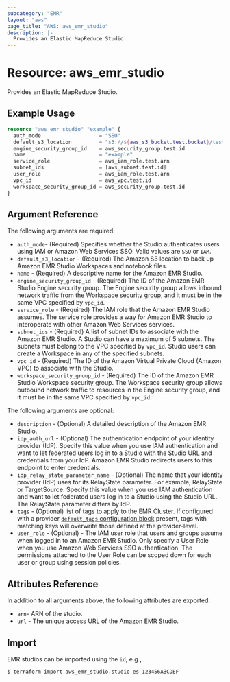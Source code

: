 ```yaml
---
subcategory: "EMR"
layout: "aws"
page_title: "AWS: aws_emr_studio"
description: |-
  Provides an Elastic MapReduce Studio
---
```


# Resource: aws_emr_studio

Provides an Elastic MapReduce Studio.

## Example Usage

```terraform
resource "aws_emr_studio" "example" {
  auth_mode                   = "SSO"
  default_s3_location         = "s3://${aws_s3_bucket.test.bucket}/test"
  engine_security_group_id    = aws_security_group.test.id
  name                        = "example"
  service_role                = aws_iam_role.test.arn
  subnet_ids                  = [aws_subnet.test.id]
  user_role                   = aws_iam_role.test.arn
  vpc_id                      = aws_vpc.test.id
  workspace_security_group_id = aws_security_group.test.id
}
```


## Argument Reference

The following arguments are required:

* `auth_mode`- (Required) Specifies whether the Studio authenticates users using IAM or Amazon Web Services SSO. Valid values are `SSO` or `IAM`.
* `default_s3_location` - (Required) The Amazon S3 location to back up Amazon EMR Studio Workspaces and notebook files.
* `name` - (Required) A descriptive name for the Amazon EMR Studio.
* `engine_security_group_id` - (Required) The ID of the Amazon EMR Studio Engine security group. The Engine security group allows inbound network traffic from the Workspace security group, and it must be in the same VPC specified by `vpc_id`.
* `service_role` - (Required) The IAM role that the Amazon EMR Studio assumes. The service role provides a way for Amazon EMR Studio to interoperate with other Amazon Web Services services.
* `subnet_ids` - (Required) A list of subnet IDs to associate with the Amazon EMR Studio. A Studio can have a maximum of 5 subnets. The subnets must belong to the VPC specified by `vpc_id`. Studio users can create a Workspace in any of the specified subnets.
* `vpc_id` - (Required) The ID of the Amazon Virtual Private Cloud (Amazon VPC) to associate with the Studio.
* `workspace_security_group_id` - (Required) The ID of the Amazon EMR Studio Workspace security group. The Workspace security group allows outbound network traffic to resources in the Engine security group, and it must be in the same VPC specified by `vpc_id`.

The following arguments are optional:

* `description` - (Optional) A detailed description of the Amazon EMR Studio.
* `idp_auth_url` - (Optional) The authentication endpoint of your identity provider (IdP). Specify this value when you use IAM authentication and want to let federated users log in to a Studio with the Studio URL and credentials from your IdP. Amazon EMR Studio redirects users to this endpoint to enter credentials.
* `idp_relay_state_parameter_name` - (Optional) The name that your identity provider (IdP) uses for its RelayState parameter. For example, RelayState or TargetSource. Specify this value when you use IAM authentication and want to let federated users log in to a Studio using the Studio URL. The RelayState parameter differs by IdP.
* `tags` - (Optional) list of tags to apply to the EMR Cluster. If configured with a provider [`default_tags` configuration block](https://www.terraform.io/docs/providers/aws/index.html#default_tags-configuration-block) present, tags with matching keys will overwrite those defined at the provider-level.
* `user_role` - (Optional) - The IAM user role that users and groups assume when logged in to an Amazon EMR Studio. Only specify a User Role when you use Amazon Web Services SSO authentication. The permissions attached to the User Role can be scoped down for each user or group using session policies.

## Attributes Reference

In addition to all arguments above, the following attributes are exported:

* `arn`- ARN of the studio.
* `url` - The unique access URL of the Amazon EMR Studio.

## Import

EMR studios can be imported using the `id`, e.g.,

```
$ terraform import aws_emr_studio.studio es-123456ABCDEF
```
